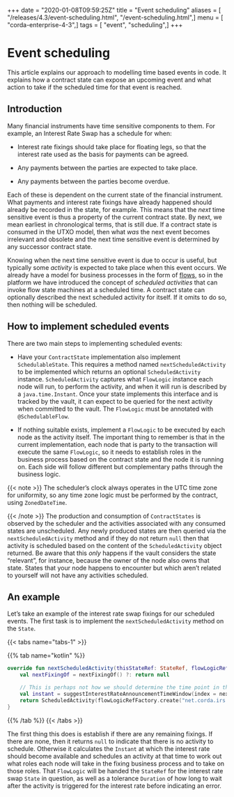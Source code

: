 +++
date = "2020-01-08T09:59:25Z"
title = "Event scheduling"
aliases = [ "/releases/4.3/event-scheduling.html", "/event-scheduling.html",]
menu = [ "corda-enterprise-4-3",]
tags = [ "event", "scheduling",]
+++



# Event scheduling

This article explains our approach to modelling time based events in code. It explains how a contract
            state can expose an upcoming event and what action to take if the scheduled time for that event is reached.


## Introduction

Many financial instruments have time sensitive components to them.  For example, an Interest Rate Swap has a schedule
                for when:


* Interest rate fixings should take place for floating legs, so that the interest rate used as the basis for payments
                        can be agreed.


* Any payments between the parties are expected to take place.


* Any payments between the parties become overdue.


Each of these is dependent on the current state of the financial instrument.  What payments and interest rate fixings
                have already happened should already be recorded in the state, for example.  This means that the *next* time sensitive
                event is thus a property of the current contract state.  By next, we mean earliest in chronological terms, that is still
                due.  If a contract state is consumed in the UTXO model, then what *was* the next event becomes irrelevant and obsolete
                and the next time sensitive event is determined by any successor contract state.

Knowing when the next time sensitive event is due to occur is useful, but typically some *activity* is expected to take
                place when this event occurs.  We already have a model for business processes in the form of [flows](flow-state-machines.md),
                so in the platform we have introduced the concept of *scheduled activities* that can invoke flow state machines
                at a scheduled time.  A contract state can optionally described the next scheduled activity for itself.  If it omits
                to do so, then nothing will be scheduled.


## How to implement scheduled events

There are two main steps to implementing scheduled events:


* Have your `ContractState` implementation also implement `SchedulableState`.  This requires a method named
                        `nextScheduledActivity` to be implemented which returns an optional `ScheduledActivity` instance.
                        `ScheduledActivity` captures what `FlowLogic` instance each node will run, to perform the activity, and when it
                        will run is described by a `java.time.Instant`.  Once your state implements this interface and is tracked by the
                        vault, it can expect to be queried for the next activity when committed to the vault. The `FlowLogic` must be
                        annotated with `@SchedulableFlow`.


* If nothing suitable exists, implement a `FlowLogic` to be executed by each node as the activity itself.
                        The important thing to remember is that in the current implementation, each node that is party to the transaction
                        will execute the same `FlowLogic`, so it needs to establish roles in the business process based on the contract
                        state and the node it is running on. Each side will follow different but complementary paths through the business logic.



{{< note >}}
The scheduler’s clock always operates in the UTC time zone for uniformity, so any time zone logic must be
                    performed by the contract, using `ZonedDateTime`.

{{< /note >}}
The production and consumption of `ContractStates` is observed by the scheduler and the activities associated with
                any consumed states are unscheduled.  Any newly produced states are then queried via the `nextScheduledActivity`
                method and if they do not return `null` then that activity is scheduled based on the content of the
                `ScheduledActivity` object returned. Be aware that this *only* happens if the vault considers the state
                “relevant”, for instance, because the owner of the node also owns that state. States that your node happens to
                encounter but which aren’t related to yourself will not have any activities scheduled.


## An example

Let’s take an example of the interest rate swap fixings for our scheduled events.  The first task is to implement the
                `nextScheduledActivity` method on the `State`.


{{< tabs name="tabs-1" >}}


{{% tab name="kotlin" %}}
```kotlin
override fun nextScheduledActivity(thisStateRef: StateRef, flowLogicRefFactory: FlowLogicRefFactory): ScheduledActivity? {
    val nextFixingOf = nextFixingOf() ?: return null

    // This is perhaps not how we should determine the time point in the business day, but instead expect the schedule to detail some of these aspects
    val instant = suggestInterestRateAnnouncementTimeWindow(index = nextFixingOf.name, source = floatingLeg.indexSource, date = nextFixingOf.forDay).fromTime!!
    return ScheduledActivity(flowLogicRefFactory.create("net.corda.irs.flows.FixingFlow\$FixingRoleDecider", thisStateRef), instant)
}
```
{{% /tab %}}
{{< /tabs >}}

The first thing this does is establish if there are any remaining fixings.  If there are none, then it returns `null`
                to indicate that there is no activity to schedule.  Otherwise it calculates the `Instant` at which the interest rate
                should become available and schedules an activity at that time to work out what roles each node will take in the fixing
                business process and to take on those roles.  That `FlowLogic` will be handed the `StateRef` for the interest
                rate swap `State` in question, as well as a tolerance `Duration` of how long to wait after the activity is triggered
                for the interest rate before indicating an error.


